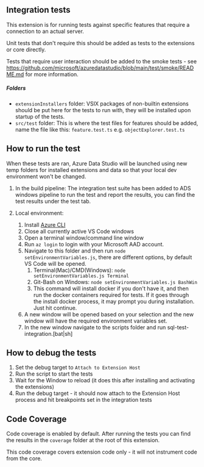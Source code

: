 ## Integration tests

This extension is for running tests against specific features that require a connection to an actual server.

Unit tests that don't require this should be added as tests to the extensions or core directly.

Tests that require user interaction should be added to the smoke tests - see https://github.com/microsoft/azuredatastudio/blob/main/test/smoke/README.md for more information.

##### Folders
* `extensionInstallers` folder: VSIX packages of non-builtin extensions should be put here for the tests to run with, they will be installed upon startup of the tests.
* `src/test` folder: This is where the test files for features should be added, name the file like this: `feature.test.ts` e.g. `objectExplorer.test.ts`

## How to run the test

When these tests are ran, Azure Data Studio will be launched using new temp folders for installed extensions and data so that your local dev environment won't be changed.

1. In the build pipeline:
The integration test suite has been added to ADS windows pipeline to run the test and report the results, you can find the test results under the test tab.

2. Local environment:
	1. Install [Azure CLI](https://docs.microsoft.com/en-us/cli/azure/install-azure-cli)
	1. Close all currently active VS Code windows
	1. Open a terminal window/command line window
	1. Run `az login` to login with your Microsoft AAD account.
	1. Navigate to this folder and then run `node setEnvironmentVariables.js`, there are different options, by default VS Code will be opened.
		1. Terminal(Mac)/CMD(Windows): `node setEnvironmentVariables.js Terminal`
		2. Git-Bash on Windows: `node setEnvironmentVariables.js BashWin`
		3. This command will install docker if you don't have it, and then run the docker containers required for tests. If it goes through the install docker process, it may prompt you during installation. Just hit continue.
	1. A new window will be opened based on your selection and the new window will have the required environment variables set.
	2. In the new window navigate to the scripts folder and run sql-test-integration.[bat|sh]

## How to debug the tests
1. Set the debug target to `Attach to Extension Host`
1. Run the script to start the tests
1. Wait for the Window to reload (it does this after installing and activating the extensions)
1. Run the debug target - it should now attach to the Extension Host process and hit breakpoints set in the integration tests

## Code Coverage

Code coverage is enabled by default. After running the tests you can find the results in the `coverage` folder at the root of this extension.

This code coverage covers extension code only - it will not instrument code from the core.
